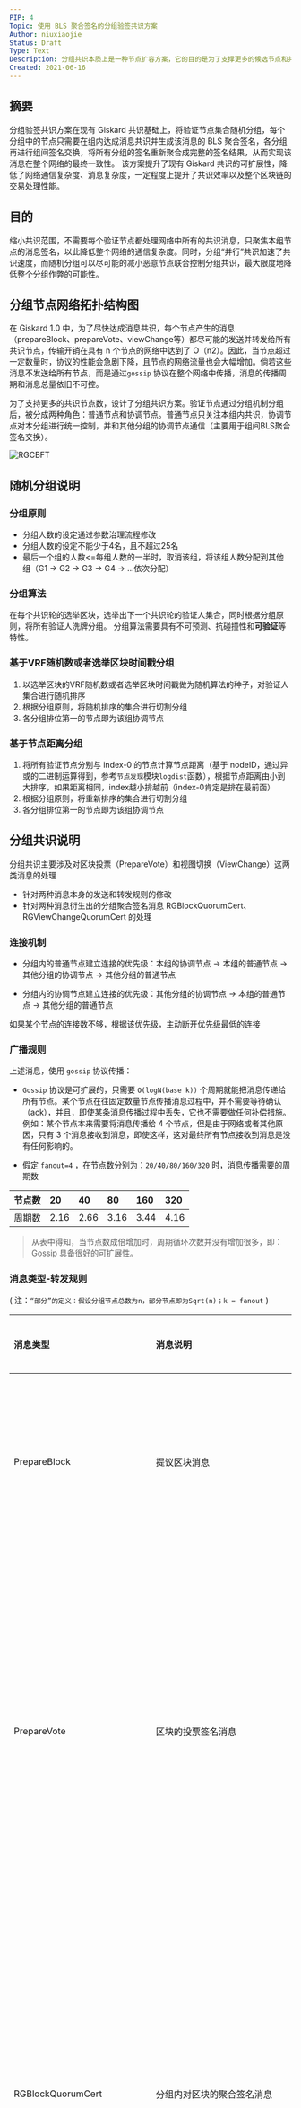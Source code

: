 ```yaml
---
PIP: 4
Topic: 使用 BLS 聚合签名的分组验签共识方案
Author: niuxiaojie
Status: Draft 
Type: Text
Description: 分组共识本质上是一种节点扩容方案，它的目的是为了支撑更多的候选节点和共识节点参与到共识当中
Created: 2021-06-16
---
```


## 摘要
分组验签共识方案在现有 Giskard 共识基础上，将验证节点集合随机分组，每个分组中的节点只需要在组内达成消息共识并生成该消息的 BLS 聚合签名，各分组再进行组间签名交换，将所有分组的签名重新聚合成完整的签名结果，从而实现该消息在整个网络的最终一致性。
该方案提升了现有 Giskard 共识的可扩展性，降低了网络通信复杂度、消息复杂度，一定程度上提升了共识效率以及整个区块链的交易处理性能。

## 目的

缩小共识范围，不需要每个验证节点都处理网络中所有的共识消息，只聚焦本组节点的消息签名，以此降低整个网络的通信复杂度。同时，分组“并行”共识加速了共识速度，而随机分组可以尽可能的减小恶意节点联合控制分组共识，最大限度地降低整个分组作弊的可能性。

## 分组节点网络拓扑结构图

在 Giskard 1.0 中，为了尽快达成消息共识，每个节点产生的消息（prepareBlock、prepareVote、viewChange等）都尽可能的发送并转发给所有共识节点，传输开销在具有 n 个节点的网络中达到了 O（n2）。因此，当节点超过一定数量时，协议的性能会急剧下降，且节点的网络流量也会大幅增加。倘若这些消息不发送给所有节点，而是通过`gossip` 协议在整个网络中传播，消息的传播周期和消息总量依旧不可控。

为了支持更多的共识节点数，设计了分组共识方案。验证节点通过分组机制分组后，被分成两种角色：普通节点和协调节点。普通节点只关注本组内共识，协调节点对本分组进行统一控制，并和其他分组的协调节点通信（主要用于组间BLS聚合签名交换）。

![RGCBFT](./images/RGCBFT.png)

## 随机分组说明

### 分组原则

- 分组人数的设定通过参数治理流程修改
- 分组人数的设定不能少于4名，且不超过25名
- 最后一个组的人数<=每组人数的一半时，取消该组，将该组人数分配到其他组（G1 -> G2 -> G3 -> G4 -> ...依次分配）

### 分组算法

在每个共识轮的选举区块，选举出下一个共识轮的验证人集合，同时根据分组原则，将所有验证人洗牌分组。
分组算法需要具有不可预测、抗碰撞性和**可验证**等特性。

### 基于VRF随机数或者选举区块时间戳分组

1. 以选举区块的VRF随机数或者选举区块时间戳做为随机算法的种子，对验证人集合进行随机排序
2. 根据分组原则，将随机排序的集合进行切割分组
3. 各分组排位第一的节点即为该组协调节点

### 基于节点距离分组

1. 将所有验证节点分别与 index-0 的节点计算节点距离（基于 nodeID，通过异或的二进制运算得到，参考`节点发现`模块`logdist`函数），根据节点距离由小到大排序，如果距离相同，index越小排越前（index-0肯定是排在最前面）
2. 根据分组原则，将重新排序的集合进行切割分组
3. 各分组排位第一的节点即为该组协调节点

## 分组共识说明

分组共识主要涉及对区块投票（PrepareVote）和视图切换（ViewChange）这两类消息的处理

- 针对两种消息本身的发送和转发规则的修改
- 针对两种消息衍生出的分组聚合签名消息 RGBlockQuorumCert、RGViewChangeQuorumCert 的处理

### 连接机制

- 分组内的普通节点建立连接的优先级：本组的协调节点 -> 本组的普通节点 -> 其他分组的协调节点 -> 其他分组的普通节点

- 分组内的协调节点建立连接的优先级：其他分组的协调节点 -> 本组的普通节点 -> 其他分组的普通节点

如果某个节点的连接数不够，根据该优先级，主动断开优先级最低的连接

### 广播规则

上述消息，使用 `gossip` 协议传播：

- `Gossip` 协议是可扩展的，只需要 `O(logN(base k))` 个周期就能把消息传递给所有节点。某个节点在往固定数量节点传播消息过程中，并不需要等待确认（ack），并且，即使某条消息传播过程中丢失，它也不需要做任何补偿措施。例如：某个节点本来需要将消息传播给 4 个节点，但是由于网络或者其他原因，只有 3 个消息接收到消息，即使这样，这对最终所有节点接收到消息是没有任何影响的。
  
- 假定 `fanout=4` ，在节点数分别为：`20/40/80/160/320` 时，消息传播需要的周期数

| 节点数 | 20   | 40   | 80   | 160  | 320  |
| :----- | :--- | :--- | :--- | :--- | :--- |
| 周期数 | 2.16 | 2.66 | 3.16 | 3.44 | 4.16 |

> 从表中得知，当节点数成倍增加时，周期循环次数并没有增加很多，即：Gossip 具备很好的可扩展性。

### 消息类型-转发规则

( 注：`“部分”的定义：假设分组节点总数为n，部分节点即为Sqrt(n)；k = fanout` )

| 消息类型                  | 消息说明                                                  | 发送规则                                                   | 转发规则                                                     | 说明                       | 备注                                                         |
| :------------------------ | :-------------------------------------------------------- | :--------------------------------------------------------- | :----------------------------------------------------------- | -------------------------- | ------------------------------------------------------------ |
| PrepareBlock              | 提议区块消息                                              | 所有共识节点 + k 个非共识节点                              | 所有共识节点 + k 个非共识节点（去除已接收该msgHash的节点）   | 全网所有节点都需要接收     | 和现有处理保持一致                                           |
| PrepareVote               | 区块的投票签名消息                                        | 所有本组节点 + 所有协调节点+其他组部分节点+ k 个非共识节点 | 普通节点：转发给所有本组节点<br />协调节点：转发给所有本组节点+所有协调节点 + 其他组部分节点 + k 个非共识节点<br />非共识节点：转发给部分共识节点+k个非共识节点 | 本分组内所有节点都需要接收 | 消息尽最大可能扩散在本组节点，并通过协调节点扩散到非本组节点 |
| RGBlockQuorumCert         | 分组内对区块的聚合签名消息                                | 所有本组节点 + 所有协调节点+其他组部分节点+ k 个非共识节点 | 普通节点：转发给所有本组节点<br />协调节点：转发给所有本组节点+所有协调节点 + 其他组部分节点 + k 个非共识节点<br />非共识节点：转发给部分共识节点+k个非共识节点 | 全网所有节点都需要接收     | 新增消息类型，消息尽可能扩散所有节点                         |
| GetRGBlockQuorumCert      | 获取缺失的区块分组聚合签名                                | 部分共识节点 + k 个非共识节点                              | 不转发                                                       | 同步请求消息               | 新增消息类型                                                 |
| RGBlockQuorumCerts        | 区块的分组聚合签名，对GetRGBlockQuorumCert请求的响应      | 定向发送                                                   | 不转发                                                       | 同步响应消息               | 新增消息类型                                                 |
| GetPrepareVote            | 获取缺失的区块节点签名                                    | 部分共识节点 + k 个非共识节点                              | 不转发                                                       | 同步请求消息               | 和现有处理保持一致                                           |
| PrepareVotes              | 区块的节点签名，对GetPrepareVote请求的响应                | 定向发送                                                   | 不转发                                                       | 同步响应消息               | 和现有处理保持一致                                           |
| ViewChange                | 视图切换的签名消息                                        | 所有本组节点 + 所有协调节点+其他组部分节点+ k 个非共识节点 | 普通节点：转发给所有本组节点<br />协调节点：转发给所有本组节点+所有协调节点 + 其他组部分节点 + k 个非共识节点<br />非共识节点：转发给部分共识节点+k个非共识节点 | 本分组内所有节点都需要接收 | 消息尽最大可能扩散在本组节点，并通过协调节点扩散到非本组节点 |
| RGViewChangeQuorumCert    | 分组内对视图切换的聚合签名消息                            | 所有本组节点 + 所有协调节点+其他组部分节点+ k 个非共识节点 | 普通节点：转发给所有本组节点<br />协调节点：转发给所有本组节点+所有协调节点 + 其他组部分节点 + k 个非共识节点<br />非共识节点：转发给部分共识节点+k个非共识节点 | 全网所有节点都需要接收     | 新增消息类型，消息尽可能扩散所有节点                         |
| GetRGViewChangeQuorumCert | 获取缺失的视图分组聚合签名                                | 部分共识节点 + k 个非共识节点                              | 不转发                                                       | 同步请求消息               | 新增消息类型                                                 |
| RGViewChangeQuorumCerts   | 视图的分组聚合签名，对GetRGViewChangeQuorumCert请求的响应 | 定向发送                                                   | 不转发                                                       | 同步响应消息               | 新增消息类型                                                 |
| GetViewChange             | 获取缺失的视图节点签名                                    | 部分共识节点 + k 个非共识节点                              | 不转发                                                       | 同步请求消息               | 和现有处理保持一致                                           |
| ViewChanges               | 视图的节点签名，对GetViewChange请求的响应                 | 定向发送                                                   | 不转发                                                       | 同步响应消息               | 和现有处理保持一致                                           |

### 组间聚合签名交换

( 注：`"合并聚合签名"的定义：qc1、qc2的签名者信息均不同，则直接合并qc1、qc2；qc1的签名者数>qc2的签名者数，保留qc1` )

#### 共识流程

1. PrepareBlock 阶段

   提议人：PrepareBlock消息发送给所有连接的共识节点和部分非共识节点

   验证人：接收消息后转发给所有连接的共识节点和部分非共识节点

   非共识节点：接收消息后转发给所有连接的共识节点和部分非共识节点

2. PrepareVote 阶段

   投票人（G1）：PrepareVote 消息发送给所有连接的本组节点、所有协调节点、其他组部分节点、部分非共识节点

   验证人（G1普通节点）：处理保存，并转发给所有连接的本组节点

   验证人（G2普通节点）：处理保存，并转发给所有连接的本组节点

   协调节点：处理保存，并转发给所有本组节点、所有协调节点 、其他组部分节点、部分非共识节点

   非共识节点：接收消息后转发给部分共识节点、部分非共识节点

3. RGBlockQuorumCert 阶段

   分组内任意节点收齐 **n-f** 个签名后，生成分组聚合签名 RGBlockQuorumCert 分组聚合签名

   发送人（G1）：RGBlockQuorumCert 消息发送给所有连接的本组节点、所有协调节点、其他组部分节点、部分非共识节点

   验证人（G1普通节点）：“合并”该分组聚合签名，并转发给所有连接的本组节点

   验证人（G2普通节点）：“合并”该分组聚合签名，并转发给所有连接的本组节点

   协调节点：“合并”该分组聚合签名，并转发给所有本组节点、所有协调节点 、其他组部分节点、部分非共识节点
   
   非共识节点：“合并”该分组聚合签名，转发给部分共识节点、部分非共识节点

#### 同步流程

1. GetRGBlockQuorumCert 阶段

   每隔1秒，向所有连接的部分共识节点和非共识节点请求缺失的区块分组聚合签名；

   被同步节点有该分组聚合签名则响应 RGBlockQuorumCerts 消息，否则不发送；

   说明：针对某个区块，GetRGBlockQuorumCert 同步请求只发送一次，如果“超时”该区块仍未qc，则进入GetPrepareVote 阶段;

2. GetPrepareVote 阶段

   前提：针对某个区块如果发送过 GetRGBlockQuorumCert 且时间超过2*rtt时间，则进入 GetPrepareVote 阶段;

   每隔1秒，向所有连接的部分共识节点和非共识节点请求缺失的节点签名；

   被同步节点有该节点签名则响应 PrepareVotes 消息，否则不发送；
   

**针对视图的组间签名交换流程和区块的处理类似，此处不再赘述**

## 协调节点的重选机制

### 触发条件

协调者发送、转发伪造消息或者不转发分组签名消息（转发率低）

……

### 重选机制

所有共识节点监测到某个分组的协调组不作为可以发起 CoordinatorChange 消息，并发送、转发给全网所有共识节点，当节点搜集够全网 N-f 个 CoordinatorChange 消息后，出块节点将重选信息写入特殊块或者将重选信息做为一笔特殊交易写入正常区块。各节点执行该区块并替换分组的协调者（默认为替换分组排位后一位的共识节点）

## 通信复杂度对比

假设验证节点总数为 n，可以平均分成 x 组，每组成员数为 n/x，以区块的生产、投票举例。

分组前，PrepareBlock 消息 和PrepareVote 消息在 n 个节点的网络中均需要发送给所有共识节点，因此它们的消息总量都为 n²

分组后，PrepareBlock 消息的消息总量仍为 n²，而 PrepareVote 消息因为只在组内进行扩散，所有它的消息总量为 (n / x)² * x = n² / x，加上新增 RGBlockQuorumCert 消息的总量也为 n² / x，这个周期内的消息总量为 2n² / x

| 阶段   | PrepareBlock | PrepareVote | RGBlockQuorumCert | 总计         |
| ------ | ------------ | ----------- | ----------------- | ------------ |
| 分组前 | n²           | n²          |                   | n² + n²      |
| 分组后 | n²           | n² / x      | n² / x            | n² + 2n² / x |

举例，200个节点分成8组，每组25个节点，在区块投票确认阶段，分组前后整个网络的消息总量分别为40000和10000。理论上分组越多，通信复杂度和消息总数会降低，但分组也会额外带来开销和异常。

## 容错性对比

假设验证节点总数为N，可以平均分成X组，每组成员数为 N/X。分组之前，整个网络容错为 (N-1) / 3，分组之后，每组容错为 (N/X - 1) / 3，整个网络的容错为 (N-X) / 3，因为 X 大于1，所以分组后，整个网络的容错性会有所下降但差值不大。举例，200个节点分成8组，每组25个节点，分组前后整个网络的容错数分别为66和64

